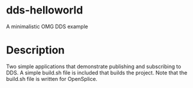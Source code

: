 # dds-helloworld
A minimalistic OMG DDS example
# Description
Two simple applications that demonstrate publishing and subscribing to DDS.
A simple build.sh file is included that builds the project. Note that the build.sh file is written for OpenSplice.
